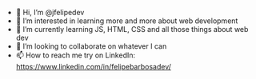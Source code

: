 - 👋 Hi, I’m @jfelipedev
- 👀 I’m interested in learning more and more about web development 
- 🌱 I’m currently learning JS, HTML, CSS and all those things about web dev 
- 💞️ I’m looking to collaborate on whatever I can
- 📫 How to reach me try on LinkedIn: https://www.linkedin.com/in/felipebarbosadev/
<!---
jfelipedev/jfelipedev is a ✨ special ✨ repository because its `README.md` (this file) appears on your GitHub profile.
You can click the Preview link to take a look at your changes.
--->
